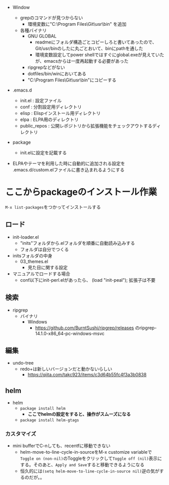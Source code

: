- Window
  - grepのコマンドが見つからない
    - 環境変数に"C:\Program Files\Git\usr\bin" を追加
  - 各種バイナリ
    - GNU GLOBAL
      - readmeにフォルダ構造ごとコピーしろと書いてあったので、Git/usr/binのしたに丸ごとおいて、binにpathを通した
      - 環境変数設定してpower shellではすぐにglobal.exeが見えていたが、emacsからは一度再起動する必要があった
    - ripgrepなどがない
    - dotfiles/bin/winにおいてある
    - "C:\Program Files\Git\usr\bin"にコピーする
- .emacs.d
  - init.el : 設定ファイル
  - conf : 分割設定用ディレクトリ
  - elisp : Elispインストール用ディレクトリ
  - elpa : ELPA用のディレクトリ
  - public_repos : 公開レポジトリから拡張機能をチェックアウトするディレクトリ
  
- package
  - init.elに設定を記載する

- ELPAやテーマを利用した時に自動的に追加される設定を .emacs.d/custom.elファイルに書き込まれるようにする


# ここからpackageのインストール作業
`M-x list-packages`をつかってインストールする

## ロード
- init-loader.el
  - "inits"フォルダから.elフォルダを順番に自動読み込みする
  - フォルダは自分でつくる
- initsフォルダの中身
  - 03_themes.el
    - 見た目に関する設定
- マニュアルでロードする場合
  - conf以下にinit-perl.elがあったら、 (load "init-peal"); 拡張子は不要

## 検索
- ripgrep
  - バイナリ
    - Windows
      - https://github.com/BurntSushi/ripgrep/releases のripgrep-14.1.0-x86_64-pc-windows-msvc

## 編集
- undo-tree
  - redo+は新しいバージョンだと動かないらしい
    - https://qiita.com/takc923/items/c3d64b55fc4f3a3b0838


## helm
- helm
  - `package install helm`
    - **ここでhelmの設定をすると、操作がスムーズになる**
  - `package install helm-gtags`

### カスタマイズ
- mini bufferでC-nしても、recentfに移動できない
  - helm-move-to-line-cycle-in-sourceをM-x customize variableで`Toggle on (non-nil)`のToggleをクリックして`Toggle off (nil)`表示にする。そのあと、`Apply and Save`すると移動できるようになる
  - 恒久的には`(setq helm-move-to-line-cycle-in-source nil)`逆の気がするのだが。。